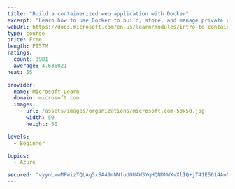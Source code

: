 ```yaml
---
title: "Build a containerized web application with Docker"
excerpt: "Learn how to use Docker to build, store, and manage private container images with the Azure Container Registry."
webUrl: https://docs.microsoft.com/en-us/learn/modules/intro-to-containers/
type: course
price: Free
length: PT57M
ratings:
  count: 3981
  average: 4.636021
heat: 55

provider:
  name: Microsoft Learn
  domain: microsoft.com
  images:
    - url: /assets/images/organizations/microsoft.com-50x50.jpg
      width: 50
      height: 50

levels:
  - Beginner

topics:
  - Azure

secured: "vyynLwwMFwizTQLAg5xSA49rNNfudOU4W3YqHQNDNWXvXlIQ+jT41E5614AoNFKwqOLkhy7toy9PSXxIn7d/L8hBJlP0F6TmB7sP1bTwswJgpikqIr6NuoGBYdy2+B7BOQWqXfXtTqFXdrBv914E+Bg16PSlOOuXYHPYE2rTBzrXBJTe20DzUONdEAOaXSU4vrH/dOrpPM7k3reSQvsWBz5Rvd751RRQTvD41OwzV9BDMgKc/FoV1OVYB/4LNlz/123MFcBqlejMTZ52WUaUEnYGtevWwKuezFvICiADXMN+APclJzs6jW2FG8heLEDoGUuSAjJ6hwOy9N705uwQnj0SXElH7VV5ovK9FVFPVpfOF1zCeRmUKZzmDbpXWzA6D6eTVNN5fU8exYurrH2ItX33S5AqQ9R9C3k4VbQrK+o=;gzGI9RSAmmt3xxnG1Sj4QQ=="
---
```


